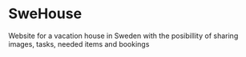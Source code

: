# SweHouse
Website for a vacation house in Sweden with the posibillity of sharing images, tasks, needed items and bookings
